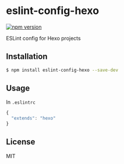 # eslint-config-hexo

[![npm version](https://badge.fury.io/js/eslint-config-hexo.svg)](https://www.npmjs.com/package/eslint-config-hexo)

ESLint config for Hexo projects

## Installation

``` bash
$ npm install eslint-config-hexo --save-dev
```

## Usage

In `.eslintrc`

``` js
{
  "extends": "hexo"
}
```

## License

MIT
